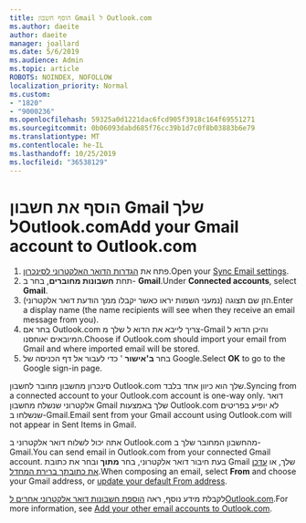 ```yaml
---
title: הוסף חשבון Gmail ל Outlook.com
ms.author: daeite
author: daeite
manager: joallard
ms.date: 5/6/2019
ms.audience: Admin
ms.topic: article
ROBOTS: NOINDEX, NOFOLLOW
localization_priority: Normal
ms.custom:
- "1820"
- "9000236"
ms.openlocfilehash: 59325a0d1221dac6fcd905f3918c164f69551271
ms.sourcegitcommit: 0b06093dabd685f76cc39b1d7c0f8b03883b6e79
ms.translationtype: MT
ms.contentlocale: he-IL
ms.lasthandoff: 10/25/2019
ms.locfileid: "36538129"
---
```

# <a name="add-your-gmail-account-to-outlookcom"></a><span data-ttu-id="c8af3-102">הוסף את חשבון Gmail שלך לOutlook.com</span><span class="sxs-lookup"><span data-stu-id="c8af3-102">Add your Gmail account to Outlook.com</span></span>

1. <span data-ttu-id="c8af3-103">פתח את [הגדרות הדואר האלקטרוני לסינכרון](https://go.microsoft.com/fwlink/?linkid=875264).</span><span class="sxs-lookup"><span data-stu-id="c8af3-103">Open your [Sync Email settings](https://go.microsoft.com/fwlink/?linkid=875264).</span></span>
2. <span data-ttu-id="c8af3-104">תחת **חשבונות מחוברים**, בחר ב- **Gmail**.</span><span class="sxs-lookup"><span data-stu-id="c8af3-104">Under **Connected accounts**, select **Gmail**.</span></span>
3. <span data-ttu-id="c8af3-105">הזן שם תצוגה (נמעני השמות יראו כאשר יקבלו ממך הודעת דואר אלקטרוני).</span><span class="sxs-lookup"><span data-stu-id="c8af3-105">Enter a display name (the name recipients will see when they receive an email message from you).</span></span>
4. <span data-ttu-id="c8af3-106">בחר אם Outlook.com צריך לייבא את הדוא ל שלך מ-Gmail והיכן הדוא ל המיובאים יאוחסנו.</span><span class="sxs-lookup"><span data-stu-id="c8af3-106">Choose if Outlook.com should import your email from Gmail and where imported email will be stored.</span></span>
5. <span data-ttu-id="c8af3-107">בחר **ב'אישור** ' כדי לעבור אל דף הכניסה של Google.</span><span class="sxs-lookup"><span data-stu-id="c8af3-107">Select **OK** to go to the Google sign-in page.</span></span>

<span data-ttu-id="c8af3-108">סינכרון מחשבון מחובר לחשבון Outlook.com שלך הוא כיוון אחד בלבד.</span><span class="sxs-lookup"><span data-stu-id="c8af3-108">Syncing from a connected account to your Outlook.com account is one-way only.</span></span> <span data-ttu-id="c8af3-109">דואר אלקטרוני שנשלח מחשבון Gmail שלך באמצעות Outlook.com לא יופיע בפריטים שנשלחו ב-Gmail.</span><span class="sxs-lookup"><span data-stu-id="c8af3-109">Email sent from your Gmail account using Outlook.com will not appear in Sent Items in Gmail.</span></span>

<span data-ttu-id="c8af3-110">אתה יכול לשלוח דואר אלקטרוני ב Outlook.com מהחשבון המחובר שלך ב-Gmail.</span><span class="sxs-lookup"><span data-stu-id="c8af3-110">You can send email in Outlook.com from your connected Gmail account.</span></span> <span data-ttu-id="c8af3-111">בעת חיבור דואר אלקטרוני, בחר **מתוך** ובחר את כתובת Gmail שלך, או [עדכן את כתובתך ברירת המחדל](https://go.microsoft.com/fwlink/?linkid=875264).</span><span class="sxs-lookup"><span data-stu-id="c8af3-111">When composing an email, select **From** and choose your Gmail address, or [update your default From address](https://go.microsoft.com/fwlink/?linkid=875264).</span></span>

<span data-ttu-id="c8af3-112">לקבלת מידע נוסף, ראה [הוספת חשבונות דואר אלקטרוני אחרים לOutlook.com](https://support.office.com/article/c5224df4-5885-4e79-91ba-523aa743f0ba?wt.mc_id=Office_Outlook_com_Alchemy).</span><span class="sxs-lookup"><span data-stu-id="c8af3-112">For more information, see [Add your other email accounts to Outlook.com](https://support.office.com/article/c5224df4-5885-4e79-91ba-523aa743f0ba?wt.mc_id=Office_Outlook_com_Alchemy).</span></span>